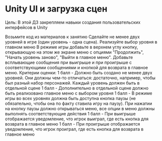 # Unity UI и загрузка сцен 
Цель:
В этой ДЗ закрепляем навыки создания пользовательских интерфейсов в Unity

Возьмите код из материалов к занятию
Сделайте не менее двух уровней в игре (один уровень - одна сцена).
Реализуйте выбор уровня в главном меню
В режиме игры добавьте в верхнем углу кнопку, открывающую на этом же экране меню с опциями "Продолжить", "Начать уровень заново", "Выйти в главное меню".
Добавьте всплывающие сообщения при выигрыше и при проигрыше с соответствующими сообщениями и кнопкой для возврата в главное меню.
Критерии оценки:
1 балл - Должно быть создано не менее двух уровней. Они должны чем-то отличаться: достаточно, например, чтобы был разный набор персонажей. Каждый уровень должен быть в отдельной сцене 1 балл - Дополнительно в отдельной сцене должно быть реализовано главное меню с выбором уровня 1 балл - В режиме игры во всех уровнях должна быть доступна кнопка паузы (не обязательно, чтобы она по факту ставила игру на паузу). При нажатии на кнопку паузы должно открываться меню, все опции в меню должны выполнять соответствующие действия 1 балл - При выигрыше отображается уведомление, что игрок выиграл, где есть кнопка для возврата в главное меню 1 балл - При проигрыше отображается уведомление, что игрок проиграл, где есть кнопка для возврата в главное меню
